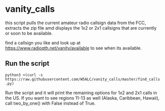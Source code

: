 # vanity_calls

this script pulls the current amateur radio callsign data from the FCC, extracts the zip file amd displays the 1x2 or 2x1 callsigns that are currently or soon to be available.

find a callsign you like and look up at https://www.radioqth.net/vanity/available to see when its available.

## Run the script

`python3 <(curl -s https://raw.githubusercontent.com/W5ALC/vanity_calls/master/find_calls.py)`

Run the script and it will print the remaining options for 1x2 and 2x1 calls in the US.  If you want to see regions 11-13 as well  (Alaska, Caribbean, Hawaii), call two_by_one() with False instead of True.

